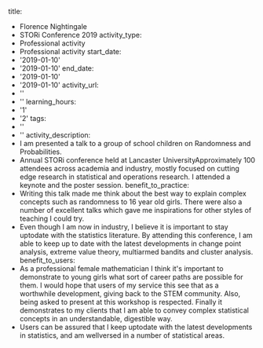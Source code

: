 title:
- Florence Nightingale
- STORi Conference 2019
activity_type:
- Professional activity
- Professional activity
start_date:
- '2019-01-10'
- '2019-01-10'
end_date:
- '2019-01-10'
- '2019-01-10'
activity_url:
- ''
- ''
learning_hours:
- '1'
- '2'
tags:
- ''
- ''
activity_description:
- I am presented a talk to a group of school children on Randomness and Probabilities.
- Annual STORi conference held at Lancaster UniversityApproximately 100 attendees
  across academia and industry, mostly focused on cutting edge research in statistical
  and operations research. I attended a keynote and the poster session.
benefit_to_practice:
- Writing this talk made me think about the best way to explain complex concepts such
  as randomness to 16 year old girls. There were also a number of excellent talks
  which gave me inspirations for other styles of teaching I could try.
- Even though I am now in industry, I believe it is important to stay uptodate with
  the statistics literature. By attending this conference, I am able to keep up to
  date with the latest developments in change point analysis, extreme value theory,
  multiarmed bandits and cluster analysis.
benefit_to_users:
- As a professional female mathematician I think it's important to demonstrate to
  young girls what sort of career paths are possible for them. I would hope that users
  of my service this see that as a worthwhile development, giving back to the STEM
  community. Also, being asked to present at this workshop is respected. Finally it
  demonstrates to my clients that I am able to convey complex statistical concepts
  in an understandable, digestible way.
- Users can be assured that I keep uptodate with the latest developments in statistics,
  and am wellversed in a number of statistical areas.
